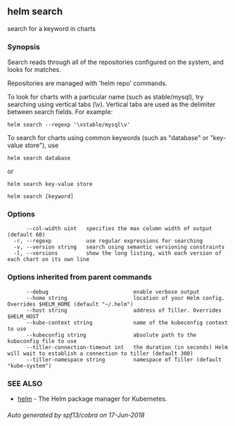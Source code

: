 ## helm search

search for a keyword in charts

### Synopsis



Search reads through all of the repositories configured on the system, and
looks for matches.

Repositories are managed with 'helm repo' commands.

To look for charts with a particular name (such as stable/mysql), try
searching using vertical tabs (\v). Vertical tabs are used as the delimiter
between search fields. For example:

    helm search --regexp '\vstable/mysql\v'

To search for charts using common keywords (such as "database" or
"key-value store"), use

    helm search database

or

    helm search key-value store


```
helm search [keyword]
```

### Options

```
      --col-width uint   specifies the max column width of output (default 60)
  -r, --regexp           use regular expressions for searching
  -v, --version string   search using semantic versioning constraints
  -l, --versions         show the long listing, with each version of each chart on its own line
```

### Options inherited from parent commands

```
      --debug                           enable verbose output
      --home string                     location of your Helm config. Overrides $HELM_HOME (default "~/.helm")
      --host string                     address of Tiller. Overrides $HELM_HOST
      --kube-context string             name of the kubeconfig context to use
      --kubeconfig string               absolute path to the kubeconfig file to use
      --tiller-connection-timeout int   the duration (in seconds) Helm will wait to establish a connection to tiller (default 300)
      --tiller-namespace string         namespace of Tiller (default "kube-system")
```

### SEE ALSO
* [helm](helm.md)	 - The Helm package manager for Kubernetes.


###### Auto generated by spf13/cobra on 17-Jun-2018